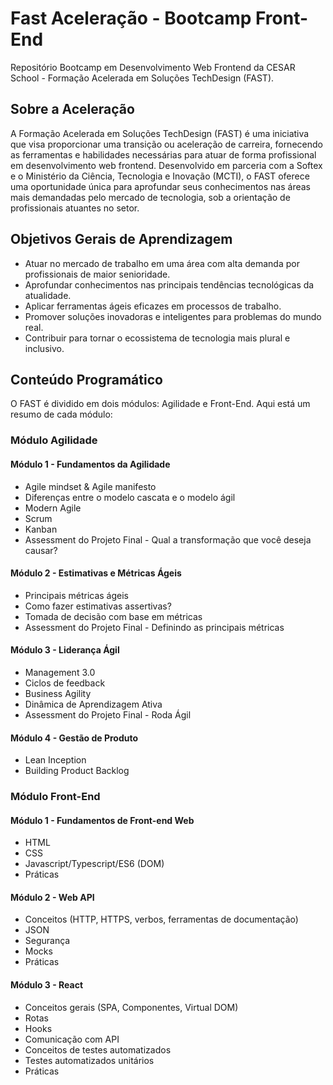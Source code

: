 # Fast Aceleração - Bootcamp Front-End 

Repositório Bootcamp em Desenvolvimento Web Frontend da CESAR School - Formação Acelerada em Soluções TechDesign (FAST).

## Sobre a Aceleração

A Formação Acelerada em Soluções TechDesign (FAST) é uma iniciativa que visa proporcionar uma transição ou aceleração de carreira, fornecendo as ferramentas e habilidades necessárias para atuar de forma profissional em desenvolvimento web frontend. Desenvolvido em parceria com a Softex e o Ministério da Ciência, Tecnologia e Inovação (MCTI), o FAST oferece uma oportunidade única para aprofundar seus conhecimentos nas áreas mais demandadas pelo mercado de tecnologia, sob a orientação de profissionais atuantes no setor.

## Objetivos Gerais de Aprendizagem

- Atuar no mercado de trabalho em uma área com alta demanda por profissionais de maior senioridade.
- Aprofundar conhecimentos nas principais tendências tecnológicas da atualidade.
- Aplicar ferramentas ágeis eficazes em processos de trabalho.
- Promover soluções inovadoras e inteligentes para problemas do mundo real.
- Contribuir para tornar o ecossistema de tecnologia mais plural e inclusivo.

## Conteúdo Programático

O FAST é dividido em dois módulos: Agilidade e Front-End. Aqui está um resumo de cada módulo:

### Módulo Agilidade

#### Módulo 1 - Fundamentos da Agilidade
- Agile mindset & Agile manifesto
- Diferenças entre o modelo cascata e o modelo ágil
- Modern Agile
- Scrum
- Kanban
- Assessment do Projeto Final - Qual a transformação que você deseja causar?

#### Módulo 2 - Estimativas e Métricas Ágeis
- Principais métricas ágeis
- Como fazer estimativas assertivas?
- Tomada de decisão com base em métricas
- Assessment do Projeto Final - Definindo as principais métricas

#### Módulo 3 - Liderança Ágil
- Management 3.0
- Ciclos de feedback
- Business Agility
- Dinâmica de Aprendizagem Ativa
- Assessment do Projeto Final - Roda Ágil

#### Módulo 4 - Gestão de Produto
- Lean Inception
- Building Product Backlog

### Módulo Front-End

#### Módulo 1 - Fundamentos de Front-end Web
- HTML
- CSS
- Javascript/Typescript/ES6 (DOM)
- Práticas

#### Módulo 2 - Web API
- Conceitos (HTTP, HTTPS, verbos, ferramentas de documentação)
- JSON
- Segurança
- Mocks
- Práticas

#### Módulo 3 - React
- Conceitos gerais (SPA, Componentes, Virtual DOM)
- Rotas
- Hooks
- Comunicação com API
- Conceitos de testes automatizados
- Testes automatizados unitários
- Práticas

